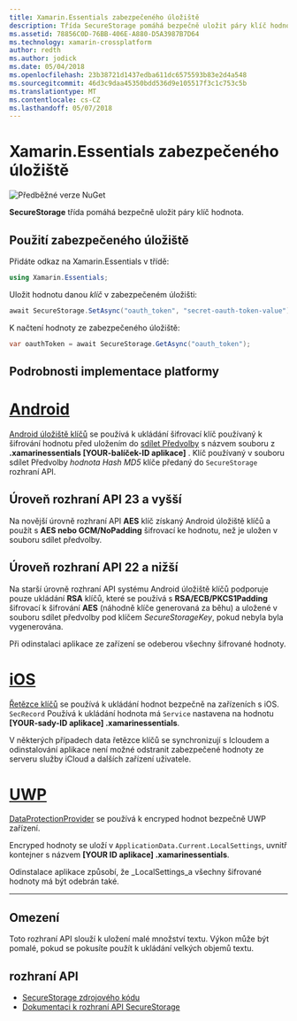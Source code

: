 ```yaml
---
title: Xamarin.Essentials zabezpečeného úložiště
description: Třída SecureStorage pomáhá bezpečně uložit páry klíč hodnota.
ms.assetid: 78856C0D-76BB-406E-A880-D5A3987B7D64
ms.technology: xamarin-crossplatform
author: redth
ms.author: jodick
ms.date: 05/04/2018
ms.openlocfilehash: 23b38721d1437edba611dc6575593b83e2d4a548
ms.sourcegitcommit: 46d3c9daa45350bdd536d9e105517f3c1c753c5b
ms.translationtype: MT
ms.contentlocale: cs-CZ
ms.lasthandoff: 05/07/2018
---
```

# <a name="xamarinessentials-secure-storage"></a>Xamarin.Essentials zabezpečeného úložiště

![Předběžné verze NuGet](~/media/shared/pre-release.png)

**SecureStorage** třída pomáhá bezpečně uložit páry klíč hodnota.

## <a name="using-secure-storage"></a>Použití zabezpečeného úložiště

Přidáte odkaz na Xamarin.Essentials v třídě:

```csharp
using Xamarin.Essentials;
```

Uložit hodnotu danou _klíč_ v zabezpečeném úložišti:

```csharp
await SecureStorage.SetAsync("oauth_token", "secret-oauth-token-value");
```

K načtení hodnoty ze zabezpečeného úložiště:

```csharp
var oauthToken = await SecureStorage.GetAsync("oauth_token");
```

## <a name="platform-implementation-specifics"></a>Podrobnosti implementace platformy

# <a name="androidtabandroid"></a>[Android](#tab/android)

[Android úložiště klíčů](https://developer.android.com/training/articles/keystore.html) se používá k ukládání šifrovací klíč používaný k šifrování hodnotu před uložením do [sdílet Předvolby](https://developer.android.com/training/data-storage/shared-preferences.html) s názvem souboru z **.xamarinessentials [YOUR-balíček-ID aplikace]** .  Klíč používaný v souboru sdílet Předvolby _hodnota Hash MD5_ klíče předaný do `SecureStorage` rozhraní API.

## <a name="api-level-23-and-higher"></a>Úroveň rozhraní API 23 a vyšší

Na novější úrovně rozhraní API **AES** klíč získaný Android úložiště klíčů a použít s **AES nebo GCM/NoPadding** šifrovací ke hodnotu, než je uložen v souboru sdílet předvolby.

## <a name="api-level-22-and-lower"></a>Úroveň rozhraní API 22 a nižší

Na starší úrovně rozhraní API systému Android úložiště klíčů podporuje pouze ukládání **RSA** klíčů, které se používá s **RSA/ECB/PKCS1Padding** šifrovací k šifrování **AES** (náhodně klíče generovaná za běhu) a uložené v souboru sdílet předvolby pod klíčem _SecureStorageKey_, pokud nebyla byla vygenerována.

Při odinstalaci aplikace ze zařízení se odeberou všechny šifrované hodnoty.

# <a name="iostabios"></a>[iOS](#tab/ios)

[Řetězce klíčů](https://developer.xamarin.com/api/type/Android.Security.KeyChain/) se používá k ukládání hodnot bezpečně na zařízeních s iOS.  `SecRecord` Používá k ukládání hodnota má `Service` nastavena na hodnotu **[YOUR-sady-ID aplikace] .xamarinessentials**.

V některých případech data řetězce klíčů se synchronizují s Icloudem a odinstalování aplikace není možné odstranit zabezpečené hodnoty ze serveru služby iCloud a dalších zařízení uživatele.

# <a name="uwptabuwp"></a>[UWP](#tab/uwp)

[DataProtectionProvider](https://docs.microsoft.com/en-us/uwp/api/windows.security.cryptography.dataprotection.dataprotectionprovider) se používá k encryped hodnot bezpečně UWP zařízení.

Encryped hodnoty se uloží v `ApplicationData.Current.LocalSettings`, uvnitř kontejner s názvem **[YOUR ID aplikace] .xamarinessentials**.

Odinstalace aplikace způsobí, že _LocalSettings_a všechny šifrované hodnoty má být odebrán také.

-----

## <a name="limitations"></a>Omezení

Toto rozhraní API slouží k uložení malé množství textu.  Výkon může být pomalé, pokud se pokusíte použít k ukládání velkých objemů textu.

## <a name="api"></a>rozhraní API

- [SecureStorage zdrojového kódu](https://github.com/xamarin/Essentials/tree/master/Essentials/SecureStorage)
- [Dokumentaci k rozhraní API SecureStorage](xref:Xamarin.Essentials.SecureStorage)

